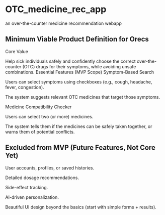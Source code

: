 # OTC_medicine_rec_app
an over-the-counter medicine recommendation webapp

## Minimum Viable Product Definition for Orecs

Core Value

 Help sick individuals safely and confidently choose the correct over-the-counter (OTC) drugs for their symptoms, while avoiding unsafe combinations.
Essential Features (MVP Scope)
Symptom-Based Search


Users can select symptoms using checkboxes (e.g., cough, headache, fever, congestion).


The system suggests relevant OTC medicines that target those symptoms.


Medicine Compatibility Checker


Users can select two (or more) medicines.


The system tells them if the medicines can be safely taken together, or warns them of potential conflicts.



## Excluded from MVP (Future Features, Not Core Yet)
User accounts, profiles, or saved histories.


Detailed dosage recommendations.


Side-effect tracking.


AI-driven personalization.


Beautiful UI design beyond the basics (start with simple forms + results).
